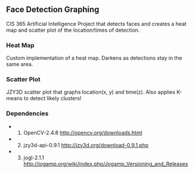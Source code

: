 ## Face Detection Graphing

CIS 365 Artificial Intelligence Project that detects faces and creates
a heat map and scatter plot of the location/times of detection.

### Heat Map

Custom implementation of a heat map.  Darkens as detections stay in the
same area.

### Scatter Plot

JZY3D scatter plot that graphs location(x, y) and time(z).
Also applies K-means to detect likely clusters!

### Dependencies

* 1) OpenCV-2.4.8 http://opencv.org/downloads.html
* 2) jzy3d-api-0.9.1 http://jzy3d.org/download-0.9.1.php
* 3) jogl-2.1.1 http://jogamp.org/wiki/index.php/Jogamp_Versioning_and_Releases
